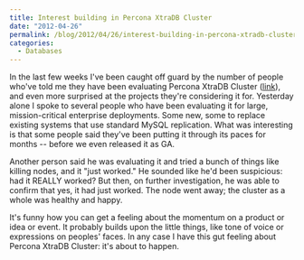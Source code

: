 ```yaml
---
title: Interest building in Percona XtraDB Cluster
date: "2012-04-26"
permalink: /blog/2012/04/26/interest-building-in-percona-xtradb-cluster/
categories:
  - Databases
---
```

In the last few weeks I've been caught off guard by the number of people who've told me they have been evaluating Percona XtraDB Cluster ([link][1]), and even more surprised at the projects they're considering it for. Yesterday alone I spoke to several people who have been evaluating it for large, mission-critical enterprise deployments. Some new, some to replace existing systems that use standard MySQL replication. What was interesting is that some people said they've been putting it through its paces for months -- before we even released it as GA.

Another person said he was evaluating it and tried a bunch of things like killing nodes, and it "just worked." He sounded like he'd been suspicious: had it REALLY worked? But then, on further investigation, he was able to confirm that yes, it had just worked. The node went away; the cluster as a whole was healthy and happy.

It's funny how you can get a feeling about the momentum on a product or idea or event. It probably builds upon the little things, like tone of voice or expressions on peoples' faces. In any case I have this gut feeling about Percona XtraDB Cluster: it's about to happen.

 [1]: http://www.percona.com/software/percona-xtradb-cluster/
